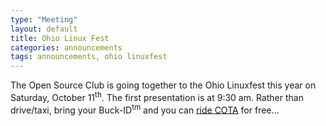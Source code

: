 ```yaml
---
type: "Meeting"
layout: default
title: Ohio Linux Fest
categories: announcements
tags: announcements, ohio linuxfest
---
```

The Open Source Club is going together to the Ohio Linuxfest this year on
Saturday, October 11<sup>th</sup>. The first presentation is at 9:30 am. Rather
than drive/taxi, bring your Buck-ID<sup>tm</sup> and you can [ride COTA](http://www.google.com/maps?ie=UTF8&f=d&z=15&ll=39.962418,-83.00055&spn=0.01018,0.013733&saddr=1813+N+High+St,+Columbus&daddr=400+N+High+St,+Columbus&date=10-11-2008&time=9:30+am&ttype=arr&dirflg=r) for free...
